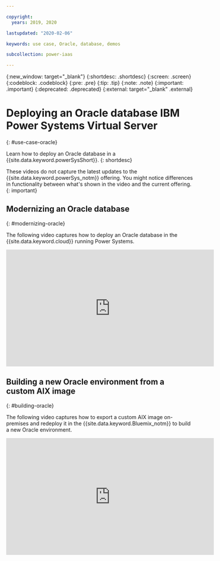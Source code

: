 ```yaml
---

copyright:
  years: 2019, 2020

lastupdated: "2020-02-06"

keywords: use case, Oracle, database, demos

subcollection: power-iaas

---
```


{:new_window: target="_blank"}
{:shortdesc: .shortdesc}
{:screen: .screen}
{:codeblock: .codeblock}
{:pre: .pre}
{:tip: .tip}
{:note: .note}
{:important: .important}
{:deprecated: .deprecated}
{:external: target="_blank" .external}

# Deploying an Oracle database IBM Power Systems Virtual Server
{: #use-case-oracle}

Learn how to deploy an Oracle database in a {{site.data.keyword.powerSysShort}}.
{: shortdesc}

These videos do not capture the latest updates to the {{site.data.keyword.powerSys_notm}} offering. You might notice differences in functionality between what's shown in the video and the current offering.
{: important}

## Modernizing an Oracle database
{: #modernizing-oracle}

The following video captures how to deploy an Oracle database in the {{site.data.keyword.cloud}} running Power Systems.

<iframe width="560" height="315" src="https://www.youtube.com/embed/gE0evmmvUVg" frameborder="0" allow="accelerometer; encrypted-media; gyroscope; picture-in-picture" allowfullscreen></iframe>

## Building a new Oracle environment from a custom AIX image
{: #building-oracle}

The following video captures how to export a custom AIX image on-premises and redeploy it in the {{site.data.keyword.Bluemix_notm}} to build a new Oracle environment.

<iframe width="560" height="315" src="https://www.youtube.com/embed/soMU3sUrV7o" frameborder="0" allow="accelerometer; encrypted-media; gyroscope; picture-in-picture" allowfullscreen></iframe>
